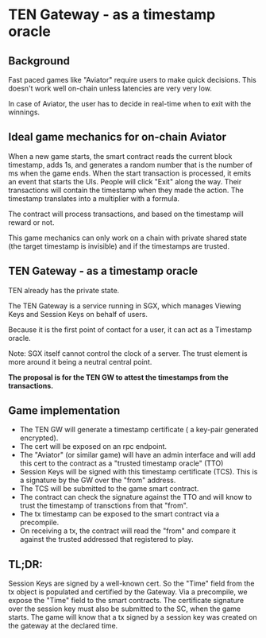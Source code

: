 # TEN Gateway - as a timestamp oracle

## Background 
Fast paced games like "Aviator" require users to make quick decisions.
This doesn't work well on-chain unless latencies are very very low.

In case of Aviator, the user has to decide in real-time when to exit with the winnings. 

## Ideal game mechanics for on-chain Aviator

When a new game starts, the smart contract reads the current block timestamp, adds 1s, and generates a random number that is the number of ms when the game ends.
When the start transaction is processed, it emits an event that starts the UIs. 
People will click "Exit" along the way. Their transactions will contain the timestamp when they made the action. The timestamp translates into a multiplier with a formula.

The contract will process transactions, and based on the timestamp will reward or not.

This game mechanics can only work on a chain with private shared state (the target timestamp is invisible) and if the timestamps are trusted.


## TEN Gateway - as a timestamp oracle

TEN already has the private state. 

The TEN Gateway is a service running in SGX, which manages Viewing Keys and Session Keys on behalf of users.

Because it is the first point of contact for a user, it can act as a Timestamp oracle.

Note: SGX itself cannot control the clock of a server. The trust element is more around it being a neutral central point.

**The proposal is for the TEN GW to attest the timestamps from the transactions.**


## Game implementation

- The TEN GW will generate a timestamp certificate ( a key-pair generated encrypted).
- The cert will be exposed on an rpc endpoint.
- The "Aviator" (or similar game) will have an admin interface and will add this cert to the contract as a "trusted timestamp oracle" (TTO)
- Session Keys will be signed with this timestamp certificate (TCS). This is a signature by the GW over the "from" address.
- The TCS will be submitted to the game smart contract.
- The contract can check the signature against the TTO and will know to trust the timestamp of transctions from that "from".
- The tx timestamp can be exposed to the smart contract via a precompile.
- On receiving a tx, the contract will read the "from" and compare it against the trusted addressed that registered to play.
 

## TL;DR:

Session Keys are signed by a well-known cert. So the "Time" field from the tx object is populated and certified by the Gateway. 
Via a precompile, we expose the "Time" field to the smart contracts.
The certificate signature over the session key must also be submitted to the SC, when the game starts.
The game will know that a tx signed by a session key was created on the gateway at the declared time.


